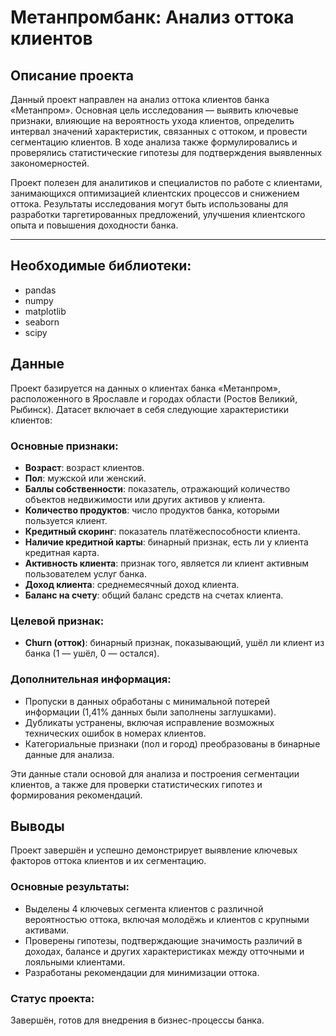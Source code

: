 # Метанпромбанк: Анализ оттока клиентов

## Описание проекта

Данный проект направлен на анализ оттока клиентов банка «Метанпром». Основная цель исследования — выявить ключевые признаки, влияющие на вероятность ухода клиентов, определить интервал значений характеристик, связанных с оттоком, и провести сегментацию клиентов. В ходе анализа также формулировались и проверялись статистические гипотезы для подтверждения выявленных закономерностей.

Проект полезен для аналитиков и специалистов по работе с клиентами, занимающихся оптимизацией клиентских процессов и снижением оттока. Результаты исследования могут быть использованы для разработки таргетированных предложений, улучшения клиентского опыта и повышения доходности банка.

---

## Необходимые библиотеки: ##
  - pandas
  - numpy
  - matplotlib
  - seaborn
  - scipy
    
## Данные

Проект базируется на данных о клиентах банка «Метанпром», расположенного в Ярославле и городах области (Ростов Великий, Рыбинск). Датасет включает в себя следующие характеристики клиентов:

### Основные признаки:
- **Возраст**: возраст клиентов.
- **Пол**: мужской или женский.
- **Баллы собственности**: показатель, отражающий количество объектов недвижимости или других активов у клиента.
- **Количество продуктов**: число продуктов банка, которыми пользуется клиент.
- **Кредитный скоринг**: показатель платёжеспособности клиента.
- **Наличие кредитной карты**: бинарный признак, есть ли у клиента кредитная карта.
- **Активность клиента**: признак того, является ли клиент активным пользователем услуг банка.
- **Доход клиента**: среднемесячный доход клиента.
- **Баланс на счету**: общий баланс средств на счетах клиента.

### Целевой признак:
- **Churn (отток)**: бинарный признак, показывающий, ушёл ли клиент из банка (1 — ушёл, 0 — остался).

### Дополнительная информация:
- Пропуски в данных обработаны с минимальной потерей информации (1,41% данных были заполнены заглушками).
- Дубликаты устранены, включая исправление возможных технических ошибок в номерах клиентов.
- Категориальные признаки (пол и город) преобразованы в бинарные данные для анализа.

Эти данные стали основой для анализа и построения сегментации клиентов, а также для проверки статистических гипотез и формирования рекомендаций.

## Выводы

Проект завершён и успешно демонстрирует выявление ключевых факторов оттока клиентов и их сегментацию.

### Основные результаты:
- Выделены 4 ключевых сегмента клиентов с различной вероятностью оттока, включая молодёжь и клиентов с крупными активами.
- Проверены гипотезы, подтверждающие значимость различий в доходах, балансе и других характеристиках между отточными и лояльными клиентами.
- Разработаны рекомендации для минимизации оттока.

### Статус проекта:
Завершён, готов для внедрения в бизнес-процессы банка.
